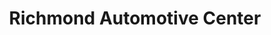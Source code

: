 ---
title: "Richmond Automotive Center"
url: /honeoye/richmond-automotive-center/
shop: Autowerkstatt
---